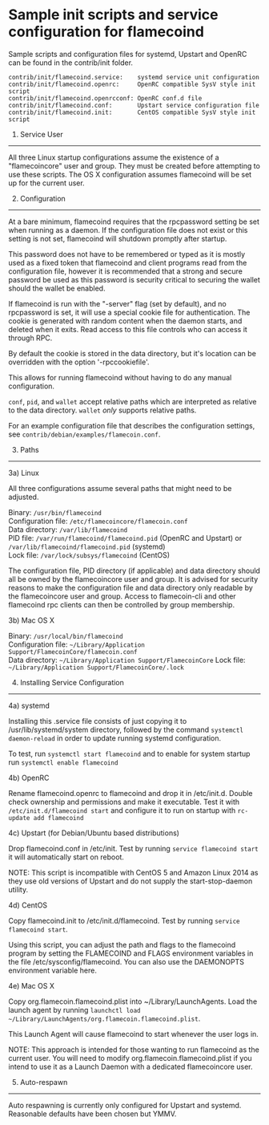 Sample init scripts and service configuration for flamecoind
==========================================================

Sample scripts and configuration files for systemd, Upstart and OpenRC
can be found in the contrib/init folder.

    contrib/init/flamecoind.service:    systemd service unit configuration
    contrib/init/flamecoind.openrc:     OpenRC compatible SysV style init script
    contrib/init/flamecoind.openrcconf: OpenRC conf.d file
    contrib/init/flamecoind.conf:       Upstart service configuration file
    contrib/init/flamecoind.init:       CentOS compatible SysV style init script

1. Service User
---------------------------------

All three Linux startup configurations assume the existence of a "flamecoincore" user
and group.  They must be created before attempting to use these scripts.
The OS X configuration assumes flamecoind will be set up for the current user.

2. Configuration
---------------------------------

At a bare minimum, flamecoind requires that the rpcpassword setting be set
when running as a daemon.  If the configuration file does not exist or this
setting is not set, flamecoind will shutdown promptly after startup.

This password does not have to be remembered or typed as it is mostly used
as a fixed token that flamecoind and client programs read from the configuration
file, however it is recommended that a strong and secure password be used
as this password is security critical to securing the wallet should the
wallet be enabled.

If flamecoind is run with the "-server" flag (set by default), and no rpcpassword is set,
it will use a special cookie file for authentication. The cookie is generated with random
content when the daemon starts, and deleted when it exits. Read access to this file
controls who can access it through RPC.

By default the cookie is stored in the data directory, but it's location can be overridden
with the option '-rpccookiefile'.

This allows for running flamecoind without having to do any manual configuration.

`conf`, `pid`, and `wallet` accept relative paths which are interpreted as
relative to the data directory. `wallet` *only* supports relative paths.

For an example configuration file that describes the configuration settings,
see `contrib/debian/examples/flamecoin.conf`.

3. Paths
---------------------------------

3a) Linux

All three configurations assume several paths that might need to be adjusted.

Binary:              `/usr/bin/flamecoind`  
Configuration file:  `/etc/flamecoincore/flamecoin.conf`  
Data directory:      `/var/lib/flamecoind`  
PID file:            `/var/run/flamecoind/flamecoind.pid` (OpenRC and Upstart) or `/var/lib/flamecoind/flamecoind.pid` (systemd)  
Lock file:           `/var/lock/subsys/flamecoind` (CentOS)  

The configuration file, PID directory (if applicable) and data directory
should all be owned by the flamecoincore user and group.  It is advised for security
reasons to make the configuration file and data directory only readable by the
flamecoincore user and group.  Access to flamecoin-cli and other flamecoind rpc clients
can then be controlled by group membership.

3b) Mac OS X

Binary:              `/usr/local/bin/flamecoind`  
Configuration file:  `~/Library/Application Support/FlamecoinCore/flamecoin.conf`  
Data directory:      `~/Library/Application Support/FlamecoinCore`
Lock file:           `~/Library/Application Support/FlamecoinCore/.lock`

4. Installing Service Configuration
-----------------------------------

4a) systemd

Installing this .service file consists of just copying it to
/usr/lib/systemd/system directory, followed by the command
`systemctl daemon-reload` in order to update running systemd configuration.

To test, run `systemctl start flamecoind` and to enable for system startup run
`systemctl enable flamecoind`

4b) OpenRC

Rename flamecoind.openrc to flamecoind and drop it in /etc/init.d.  Double
check ownership and permissions and make it executable.  Test it with
`/etc/init.d/flamecoind start` and configure it to run on startup with
`rc-update add flamecoind`

4c) Upstart (for Debian/Ubuntu based distributions)

Drop flamecoind.conf in /etc/init.  Test by running `service flamecoind start`
it will automatically start on reboot.

NOTE: This script is incompatible with CentOS 5 and Amazon Linux 2014 as they
use old versions of Upstart and do not supply the start-stop-daemon utility.

4d) CentOS

Copy flamecoind.init to /etc/init.d/flamecoind. Test by running `service flamecoind start`.

Using this script, you can adjust the path and flags to the flamecoind program by
setting the FLAMECOIND and FLAGS environment variables in the file
/etc/sysconfig/flamecoind. You can also use the DAEMONOPTS environment variable here.

4e) Mac OS X

Copy org.flamecoin.flamecoind.plist into ~/Library/LaunchAgents. Load the launch agent by
running `launchctl load ~/Library/LaunchAgents/org.flamecoin.flamecoind.plist`.

This Launch Agent will cause flamecoind to start whenever the user logs in.

NOTE: This approach is intended for those wanting to run flamecoind as the current user.
You will need to modify org.flamecoin.flamecoind.plist if you intend to use it as a
Launch Daemon with a dedicated flamecoincore user.

5. Auto-respawn
-----------------------------------

Auto respawning is currently only configured for Upstart and systemd.
Reasonable defaults have been chosen but YMMV.
